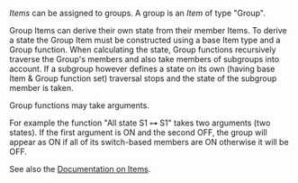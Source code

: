 *Items* can be assigned to groups. A group is an *Item* of type "Group".

Group Items can derive their own state from their member Items. To derive a state the Group Item must be constructed using a base Item type and a Group function. When calculating the state, Group functions recursively traverse the Group's members and also take members of subgroups into account. If a subgroup however defines a state on its own (having base Item & Group function set) traversal stops and the state of the subgroup member is taken.

Group functions may take arguments.

For example the function "All state S1 ⊶ S1" takes two arguments (two states).
If the first argument is ON and the second OFF,
the group will appear as ON if all of its switch-based members are ON otherwise it will be OFF.

See also the [Documentation on Items](https://www.openhab.org/docs/concepts/items.html#derive-group-state-from-member-items).
